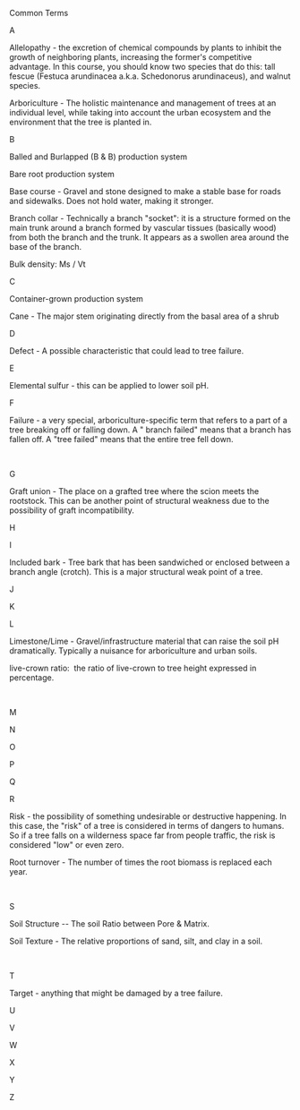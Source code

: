 Common Terms

A 

Allelopathy - the excretion of chemical compounds by plants to inhibit
the growth of neighboring plants, increasing the former's competitive
advantage. In this course, you should know two species that do this:
tall fescue (Festuca arundinacea a.k.a. Schedonorus arundinaceus), and
walnut species.

Arboriculture - The holistic maintenance and management of trees at an
individual level, while taking into account the urban ecosystem and the
environment that the tree is planted in.

B

Balled and Burlapped (B & B) production system

Bare root production system

Base course - Gravel and stone designed to make a stable base for roads
and sidewalks. Does not hold water, making it stronger.

Branch collar - Technically a branch "socket": it is a structure formed
on the main trunk around a branch formed by vascular tissues (basically
wood) from both the branch and the trunk. It appears as a swollen area
around the base of the branch.

Bulk density: Ms / Vt

C

Container-grown production system

Cane - The major stem originating directly from the basal area of a
shrub

D

Defect - A possible characteristic that could lead to tree failure.

E

Elemental sulfur - this can be applied to lower soil pH. 

F

Failure - a very special, arboriculture-specific term that refers to a
part of a tree breaking off or falling down. A \" branch failed\" means
that a branch has fallen off. A "tree failed" means that the entire tree
fell down. 

 

G

Graft union - The place on a grafted tree where the scion meets the
rootstock. This can be another point of structural weakness due to the
possibility of graft incompatibility.

H

I

Included bark - Tree bark that has been sandwiched or enclosed between a
branch angle (crotch). This is a major structural weak point of a tree.

J

K

L

Limestone/Lime - Gravel/infrastructure material that can raise the soil
pH dramatically. Typically a nuisance for arboriculture and urban soils.

live-crown ratio:  the ratio of live-crown to tree height expressed in
percentage.

 

M

N

O

P

Q

R

Risk - the possibility of something undesirable or destructive
happening. In this case, the "risk" of a tree is considered in terms of
dangers to humans. So if a tree falls on a wilderness space far from
people traffic, the risk is considered "low" or even zero.

Root turnover - The number of times the root biomass is replaced each
year.

 

S

Soil Structure -- The soil Ratio between Pore & Matrix.

Soil Texture - The relative proportions of sand, silt, and clay in a
soil.

 

T

Target - anything that might be damaged by a tree failure.

U

V

W

X

Y

Z

 

 
